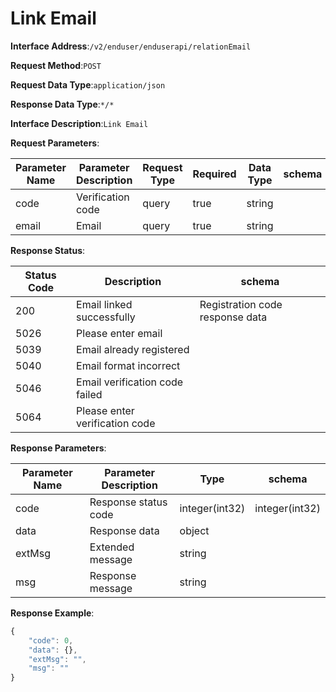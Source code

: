 # Link Email


**Interface Address**:`/v2/enduser/enduserapi/relationEmail`


**Request Method**:`POST`


**Request Data Type**:`application/json`


**Response Data Type**:`*/*`


**Interface Description**:`Link Email`


**Request Parameters**:


| Parameter Name | Parameter Description | Request Type | Required | Data Type | schema |
| -------------- | --------------------- | ------------ | -------- | --------- | ------ |
| code           | Verification code     | query        | true     | string    |        |
| email          | Email                 | query        | true     | string    |        |


**Response Status**:


| Status Code | Description                    | schema                     |
| ----------- | ------------------------------ | -------------------------- |
| 200         | Email linked successfully      | Registration code response data |
| 5026        | Please enter email             |                            |
| 5039        | Email already registered       |                            |
| 5040        | Email format incorrect         |                            |
| 5046        | Email verification code failed |                            |
| 5064        | Please enter verification code |                            |


**Response Parameters**:


| Parameter Name | Parameter Description | Type           | schema         |
| -------------- | --------------------- | -------------- | -------------- |
| code           | Response status code  | integer(int32) | integer(int32) |
| data           | Response data         | object         |                |
| extMsg         | Extended message      | string         |                |
| msg            | Response message      | string         |                |


**Response Example**:
```javascript
{
	"code": 0,
	"data": {},
	"extMsg": "",
	"msg": ""
}
```